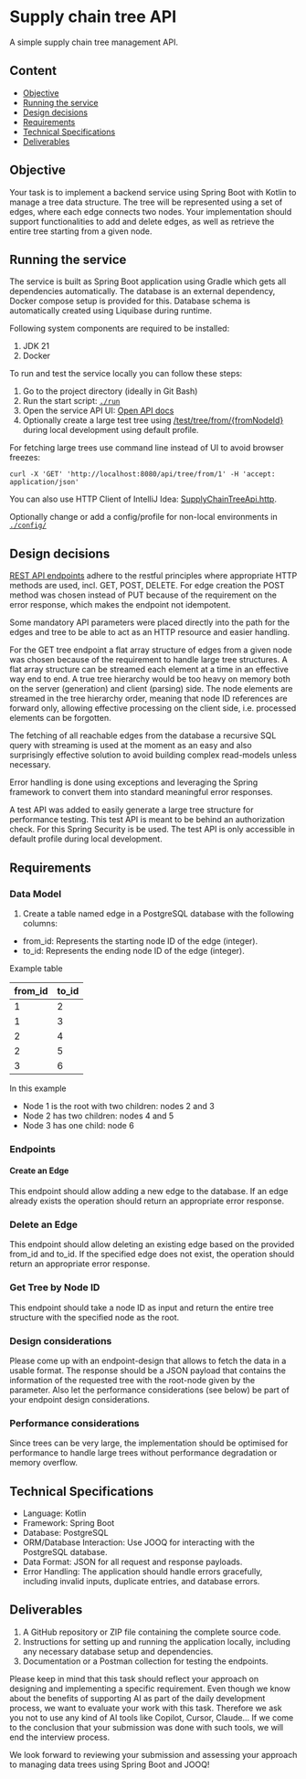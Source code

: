 # Supply chain tree API

A simple supply chain tree management API.

## Content
- [Objective](#objective)
- [Running the service](#running-the-service)
- [Design decisions](#design-decisions)
- [Requirements](#requirements)
- [Technical Specifications](#technical-specifications)
- [Deliverables](#deliverables)

## Objective

Your task is to implement a backend service using Spring Boot with Kotlin to manage a tree data
structure. The tree will be represented using a set of edges, where each edge connects two
nodes. Your implementation should support functionalities to add and delete edges, as well as
retrieve the entire tree starting from a given node.

## Running the service

The service is built as Spring Boot application using Gradle which gets all dependencies automatically. The database is an external dependency, Docker compose setup is provided for this. Database schema is automatically created using Liquibase during runtime.

Following system components are required to be installed:
1. JDK 21
2. Docker

To run and test the service locally you can follow these steps:
1. Go to the project directory (ideally in Git Bash)
2. Run the start script: [`./run`](./run)
3. Open the service API UI: [Open API docs](http://localhost:8080/swagger-ui/index.html)
4. Optionally create a large test tree using [/test/tree/from/{fromNodeId}](http://localhost:8080/swagger-ui/index.html#/Supply%20chain%20tree%20API%20for%20testing/generateLargeTestTree) during local development using default profile. 

For fetching large trees use command line instead of UI to avoid browser freezes:
```shell
curl -X 'GET' 'http://localhost:8080/api/tree/from/1' -H 'accept: application/json'
```

You can also use HTTP Client of IntelliJ Idea: [SupplyChainTreeApi.http](src/test/http/SupplyChainTreeApi.http).

Optionally change or add a config/profile for non-local environments in [`./config/`](./config)

## Design decisions

[REST API endpoints](src/main/kotlin/com/hafnium/supplychaintree/api/SupplyChainTreeApi.kt) adhere to the restful principles where appropriate HTTP methods are used, incl. GET, POST, DELETE. For edge creation the POST method was chosen instead of PUT because of the requirement on the error response, which makes the endpoint not idempotent.

Some mandatory API parameters were placed directly into the path for the edges and tree to be able to act as an HTTP resource and easier handling.

For the GET tree endpoint a flat array structure of edges from a given node was chosen because of the requirement to handle large tree structures. A flat array structure can be streamed each element at a time in an effective way end to end. A true tree hierarchy would be too heavy on memory both on the server (generation) and client (parsing) side. The node elements are streamed in the tree hierarchy order, meaning that node ID references are forward only, allowing effective processing on the client side, i.e. processed elements can be forgotten.

The fetching of all reachable edges from the database a recursive SQL query with streaming is used at the moment as an easy and also surprisingly effective solution to avoid building complex read-models unless necessary.

Error handling is done using exceptions and leveraging the Spring framework to convert them into standard meaningful error responses.

A test API was added to easily generate a large tree structure for performance testing. This test API is meant to be behind an authorization check. For this Spring Security is be used. 
The test API is only accessible in default profile during local development.

## Requirements

### Data Model

1. Create a table named edge in a PostgreSQL database with the following columns:

- from_id: Represents the starting node ID of the edge (integer).
- to_id: Represents the ending node ID of the edge (integer).

Example table

| from_id | to_id |
|---------|-------|
| 1       | 2     |
| 1       | 3     |
| 2       | 4     |
| 2       | 5     |
| 3       | 6     |

In this example

- Node 1 is the root with two children: nodes 2 and 3
- Node 2 has two children: nodes 4 and 5
- Node 3 has one child: node 6

### Endpoints

#### Create an Edge

This endpoint should allow adding a new edge to the database. If an edge already exists the
operation should return an appropriate error response.

### Delete an Edge

This endpoint should allow deleting an existing edge based on the provided from_id and to_id.
If the specified edge does not exist, the operation should return an appropriate error response.

### Get Tree by Node ID

This endpoint should take a node ID as input and return the entire tree structure with the
specified node as the root.

### Design considerations

Please come up with an endpoint-design that allows to fetch the data
in a usable format. The response should be a JSON payload that contains the information of the
requested tree with the root-node given by the parameter. Also let the performance
considerations (see below) be part of your endpoint design considerations.

### Performance considerations

Since trees can be very large, the implementation should be
optimised for performance to handle large trees without performance degradation or memory
overflow.

## Technical Specifications

- Language: Kotlin
- Framework: Spring Boot
- Database: PostgreSQL
- ORM/Database Interaction: Use JOOQ for interacting with the PostgreSQL database.
- Data Format: JSON for all request and response payloads.
- Error Handling: The application should handle errors gracefully, including invalid inputs,
  duplicate entries, and database errors.

## Deliverables

1. A GitHub repository or ZIP file containing the complete source code.
2. Instructions for setting up and running the application locally, including any necessary
   database setup and dependencies.
3. Documentation or a Postman collection for testing the endpoints.

Please keep in mind that this task should reflect your approach on designing and implementing
a specific requirement. Even though we know about the benefits of supporting AI as part of the
daily development process, we want to evaluate your work with this task. Therefore we ask you
not to use any kind of AI tools like Copilot, Cursor, Claude... If we come to the conclusion that
your submission was done with such tools, we will end the interview process.

We look forward to reviewing your submission and assessing your approach to managing data
trees using Spring Boot and JOOQ!